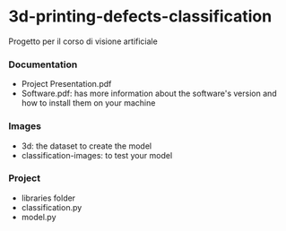 # 3d-printing-defects-classification

Progetto per il corso di visione artificiale

### Documentation

- Project Presentation.pdf
- Software.pdf: has more information about the software's version and how to install them on your machine

### Images

- 3d: the dataset to create the model
- classification-images: to test your model

### Project

- libraries folder
- classification.py
- model.py
